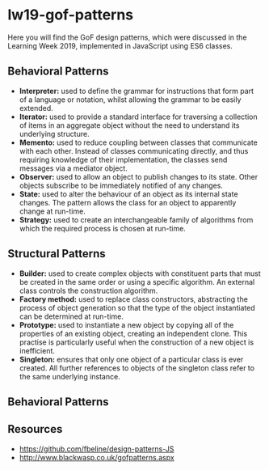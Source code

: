 # lw19-gof-patterns
Here you will find the GoF design patterns, which were discussed in the Learning Week 2019, implemented in JavaScript using ES6 classes.

## Behavioral Patterns
- **Interpreter:** used to define the grammar for instructions that form part of a language or notation, whilst allowing the grammar to be easily extended.
- **Iterator:** used to provide a standard interface for traversing a collection of items in an aggregate object without the need to understand its underlying structure.
- **Memento:** used to reduce coupling between classes that communicate with each other. Instead of classes communicating directly, and thus requiring knowledge of their implementation, the classes send messages via a mediator object.
- **Observer:** used to allow an object to publish changes to its state. Other objects subscribe to be immediately notified of any changes.
- **State:** used to alter the behaviour of an object as its internal state changes. The pattern allows the class for an object to apparently change at run-time.
- **Strategy:**  used to create an interchangeable family of algorithms from which the required process is chosen at run-time.

## Structural Patterns
- **Builder:** used to create complex objects with constituent parts that must be created in the same order or using a specific algorithm. An external class controls the construction algorithm.
- **Factory method:** used to replace class constructors, abstracting the process of object generation so that the type of the object instantiated can be determined at run-time.
- **Prototype:** used to instantiate a new object by copying all of the properties of an existing object, creating an independent clone. This practise is particularly useful when the construction of a new object is inefficient.
- **Singleton:** ensures that only one object of a particular class is ever created. All further references to objects of the singleton class refer to the same underlying instance.

## Behavioral Patterns

## Resources
- https://github.com/fbeline/design-patterns-JS
- http://www.blackwasp.co.uk/gofpatterns.aspx
